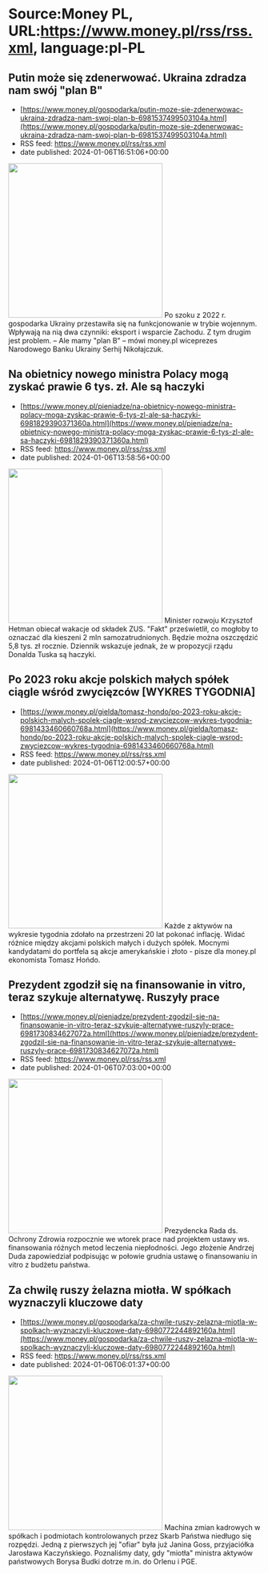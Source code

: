 # Source:Money PL, URL:https://www.money.pl/rss/rss.xml, language:pl-PL

## Putin może się zdenerwować. Ukraina zdradza nam swój "plan B"
 - [https://www.money.pl/gospodarka/putin-moze-sie-zdenerwowac-ukraina-zdradza-nam-swoj-plan-b-6981537499503104a.html](https://www.money.pl/gospodarka/putin-moze-sie-zdenerwowac-ukraina-zdradza-nam-swoj-plan-b-6981537499503104a.html)
 - RSS feed: https://www.money.pl/rss/rss.xml
 - date published: 2024-01-06T16:51:06+00:00

<img src="https://i.wpimg.pl/308x/filerepo.grupawp.pl/api/v1/display/embed/6cd9b464-193b-4a9a-b461-da64e2d555d8" width="308" /> Po szoku z 2022 r. gospodarka Ukrainy przestawiła się na funkcjonowanie w trybie wojennym. Wpływają na nią dwa czynniki: eksport i wsparcie Zachodu. Z tym drugim jest problem. – Ale mamy "plan B" – mówi money.pl wiceprezes Narodowego Banku Ukrainy Serhij Nikołajczuk.

## Na obietnicy nowego ministra Polacy mogą zyskać prawie 6 tys. zł. Ale są haczyki
 - [https://www.money.pl/pieniadze/na-obietnicy-nowego-ministra-polacy-moga-zyskac-prawie-6-tys-zl-ale-sa-haczyki-6981829390371360a.html](https://www.money.pl/pieniadze/na-obietnicy-nowego-ministra-polacy-moga-zyskac-prawie-6-tys-zl-ale-sa-haczyki-6981829390371360a.html)
 - RSS feed: https://www.money.pl/rss/rss.xml
 - date published: 2024-01-06T13:58:56+00:00

<img src="https://i.wpimg.pl/308x/filerepo.grupawp.pl/api/v1/display/embed/31b1c671-5a32-41d5-aaf5-f68d83905f77" width="308" /> Minister rozwoju Krzysztof Hetman obiecał wakacje od składek ZUS. "Fakt" prześwietlił, co mogłoby to oznaczać dla kieszeni 2 mln samozatrudnionych. Będzie można oszczędzić 5,8 tys. zł rocznie. Dziennik wskazuje jednak, że w propozycji rządu Donalda Tuska są haczyki.

## Po 2023 roku akcje polskich małych spółek ciągle wśród zwycięzców [WYKRES TYGODNIA]
 - [https://www.money.pl/gielda/tomasz-hondo/po-2023-roku-akcje-polskich-malych-spolek-ciagle-wsrod-zwyciezcow-wykres-tygodnia-6981433460660768a.html](https://www.money.pl/gielda/tomasz-hondo/po-2023-roku-akcje-polskich-malych-spolek-ciagle-wsrod-zwyciezcow-wykres-tygodnia-6981433460660768a.html)
 - RSS feed: https://www.money.pl/rss/rss.xml
 - date published: 2024-01-06T12:00:57+00:00

<img src="https://i.wpimg.pl/308x/filerepo.grupawp.pl/api/v1/display/embed/127c5efb-2dc0-4bdc-9e82-43de0b879276" width="308" /> Każde z aktywów na wykresie tygodnia zdołało na przestrzeni 20 lat pokonać inflację. Widać różnice między akcjami polskich małych i dużych spółek. Mocnymi kandydatami do portfela są akcje amerykańskie i złoto - pisze dla money.pl ekonomista Tomasz Hońdo.

## Prezydent zgodził się na finansowanie in vitro, teraz szykuje alternatywę. Ruszyły prace
 - [https://www.money.pl/pieniadze/prezydent-zgodzil-sie-na-finansowanie-in-vitro-teraz-szykuje-alternatywe-ruszyly-prace-6981730834627072a.html](https://www.money.pl/pieniadze/prezydent-zgodzil-sie-na-finansowanie-in-vitro-teraz-szykuje-alternatywe-ruszyly-prace-6981730834627072a.html)
 - RSS feed: https://www.money.pl/rss/rss.xml
 - date published: 2024-01-06T07:03:00+00:00

<img src="https://i.wpimg.pl/308x/filerepo.grupawp.pl/api/v1/display/embed/12048bda-1711-4d90-ae70-775e99b80aec" width="308" /> Prezydencka Rada ds. Ochrony Zdrowia rozpocznie we wtorek prace nad projektem ustawy ws. finansowania różnych metod leczenia niepłodności. Jego złożenie Andrzej Duda zapowiedział podpisując w połowie grudnia ustawę o finansowaniu in vitro z budżetu państwa.

## Za chwilę ruszy żelazna miotła. W spółkach wyznaczyli kluczowe daty
 - [https://www.money.pl/gospodarka/za-chwile-ruszy-zelazna-miotla-w-spolkach-wyznaczyli-kluczowe-daty-6980772244892160a.html](https://www.money.pl/gospodarka/za-chwile-ruszy-zelazna-miotla-w-spolkach-wyznaczyli-kluczowe-daty-6980772244892160a.html)
 - RSS feed: https://www.money.pl/rss/rss.xml
 - date published: 2024-01-06T06:01:37+00:00

<img src="https://i.wpimg.pl/308x/filerepo.grupawp.pl/api/v1/display/embed/4afbb517-b7cb-47e5-b5ee-ee09b0dd8fae" width="308" /> Machina zmian kadrowych w spółkach i podmiotach kontrolowanych przez Skarb Państwa niedługo się rozpędzi. Jedną z pierwszych jej "ofiar" była już Janina Goss, przyjaciółka Jarosława Kaczyńskiego. Poznaliśmy daty, gdy "miotła" ministra aktywów państwowych Borysa Budki dotrze m.in. do Orlenu i PGE.

